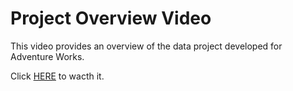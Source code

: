 # Project Overview Video

This video provides an overview of the data project developed for Adventure Works. 

Click [HERE](https://drive.google.com/file/d/1-pwFrkGDqGqgUFamDsu_ApW6Os1lUb2W/view?usp=sharing) to wacth it. 
